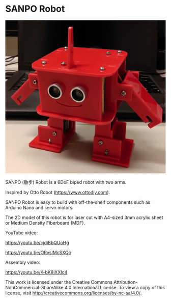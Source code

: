 # SANPO Robot

![image](https://github.com/pclin/SANPO-Robot/blob/master/image/SANPO-Robot.jpg)

SANPO (散步) Robot is a 6DoF biped robot with two arms.

Inspired by Otto Robot (https://www.ottodiy.com).

SANPO Robot is easy to build with off-the-shelf components such as Arduino Nano and servo motors.

The 2D model of this robot is for laser cut with A4-sized 3mm acrylic sheet or Medium Density Fiberboard (MDF).

YouTube video:

https://youtu.be/cjdiBbQUoHg

https://youtu.be/ORvsIMcSXQo

Assembly video:

https://youtu.be/K-bK8iXXIc4

This work is licensed under the Creative Commons Attribution-NonCommercial-ShareAlike 4.0 International License. To view a copy of this license, visit http://creativecommons.org/licenses/by-nc-sa/4.0/.

